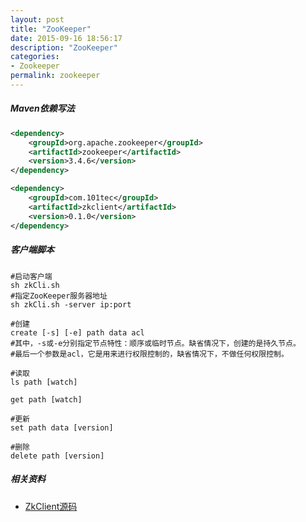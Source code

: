 ```yaml
---
layout: post
title: "ZooKeeper"
date: 2015-09-16 18:56:17
description: "ZooKeeper"
categories:
- Zookeeper
permalink: zookeeper
---
```


##### Maven依赖写法
```xml
<dependency>
    <groupId>org.apache.zookeeper</groupId>
    <artifactId>zookeeper</artifactId>
    <version>3.4.6</version>
</dependency>

<dependency>
    <groupId>com.101tec</groupId>
    <artifactId>zkclient</artifactId>
    <version>0.1.0</version>
</dependency>
```

##### 客户端脚本

```vim
#启动客户端
sh zkCli.sh
#指定ZooKeeper服务器地址
sh zkCli.sh -server ip:port

#创建
create [-s] [-e] path data acl
#其中，-s或-e分别指定节点特性：顺序或临时节点。缺省情况下，创建的是持久节点。
#最后一个参数是acl，它是用来进行权限控制的，缺省情况下，不做任何权限控制。

#读取
ls path [watch]

get path [watch]

#更新
set path data [version]

#删除
delete path [version]
```

##### 相关资料
* [ZkClient源码](https://github.com/sgroschupf/zkclient)

